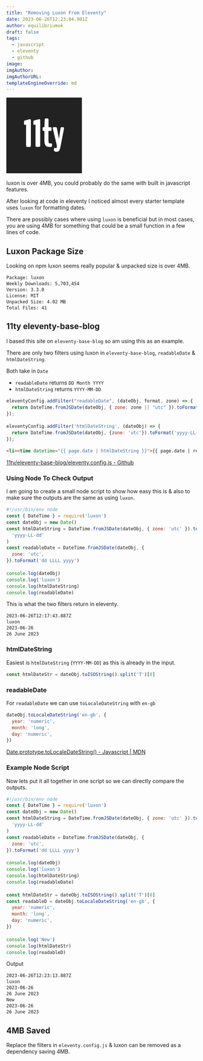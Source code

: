 ```yaml
---
title: "Removing Luxon From Eleventy"
date: 2023-06-26T12:23:04.901Z
author: equilibriumuk
draft: false
tags:
  - javascript
  - eleventy
  - github
image:
imgAuthor:
imgAuthorURL:
templateEngineOverride: md
---
```


![11ty logo](../_media/images/11ty-200.png)

<article class="message is-info">
  <div class="message-body">
    <i class="fa fa-info-circle"></i> luxon is over 4MB, you could probably do the same with built in javascript features.
  </div>
</article>

After looking at code in eleventy I noticed almost every starter template uses `luxon` for formatting dates.

There are possibly cases where using `luxon` is beneficial but in most cases, you are using 4MB for something that could be a small function in a few lines of code.

## Luxon Package Size

Looking on npm luxon seems really popular & unpacked size is over 4MB.

```
Package: luxon
Weekly Downloads: 5,703,454
Version: 3.3.0
License: MIT
Unpacked Size: 4.02 MB
Total Files: 41
```

## 11ty eleventy-base-blog

I based this site on `eleventy-base-blog` so am using this as an example.

There are only two filters using luxon in `eleventy-base-blog`, `readableDate` & `htmlDateString`.

Both take in `Date`

- `readableDate` returns `DD Month YYYY`
- `htmlDateString` returns `YYYY-MM-DD`

```js
eleventyConfig.addFilter("readableDate", (dateObj, format, zone) => {
  return DateTime.fromJSDate(dateObj, { zone: zone || "utc" }).toFormat(format || "dd LLLL yyyy");
});

eleventyConfig.addFilter('htmlDateString', (dateObj) => {
  return DateTime.fromJSDate(dateObj, {zone: 'utc'}).toFormat('yyyy-LL-dd');
});
```

```html
<li><time datetime="{{ page.date | htmlDateString }}">{{ page.date | readableDate }}</time></li>
```

<i class="fa fa-link"></i> <a href="https://github.com/11ty/eleventy-base-blog/blob/5ec08b9765304f1690ffc9d33300adf752b00a9a/eleventy.config.js#L41" target="_blank" rel="noopener noreferrer">11ty/eleventy-base-blog/eleventy.config.js - Github</a>

### Using Node To Check Output

I am going to create a small node script to show how easy this is & also to make sure the outputs are the same as using `luxon`.

```js
#!/usr/bin/env node
const { DateTime } = require('luxon')
const dateObj = new Date()
const htmlDateString = DateTime.fromJSDate(dateObj, { zone: 'utc' }).toFormat(
  'yyyy-LL-dd'
)
const readableDate = DateTime.fromJSDate(dateObj, {
  zone: 'utc',
}).toFormat('dd LLLL yyyy')

console.log(dateObj)
console.log('luxon')
console.log(htmlDateString)
console.log(readableDate)
```

This is what the two filters return in eleventy.

```
2023-06-26T12:17:43.887Z
luxon
2023-06-26
26 June 2023
```

### htmlDateString

Easiest is `htmlDateString` (`YYYY-MM-DD`) as this is already in the input.

```js
const htmlDateStr = dateObj.toISOString().split('T')[0]
```

### readableDate

For `readableDate` we can use `toLocaleDateString` with `en-gb`

```js
dateObj.toLocaleDateString('en-gb', {
  year: 'numeric',
  month: 'long',
  day: 'numeric',
})
```

<i class="fa fa-link"></i> <a href="https://developer.mozilla.org/en-US/docs/Web/JavaScript/Reference/Global_Objects/Date/toLocaleDateString" target="_blank" rel="noopener noreferrer">Date.prototype.toLocaleDateString() - Javascript | MDN</a>

### Example Node Script

Now lets put it all together in one script so we can directly compare the outputs.

```js
#!/usr/bin/env node
const { DateTime } = require('luxon')
const dateObj = new Date()
const htmlDateString = DateTime.fromJSDate(dateObj, { zone: 'utc' }).toFormat(
  'yyyy-LL-dd'
)
const readableDate = DateTime.fromJSDate(dateObj, {
  zone: 'utc',
}).toFormat('dd LLLL yyyy')

console.log(dateObj)
console.log('luxon')
console.log(htmlDateString)
console.log(readableDate)

const htmlDateStr = dateObj.toISOString().split('T')[0]
const readableD = dateObj.toLocaleDateString('en-gb', {
  year: 'numeric',
  month: 'long',
  day: 'numeric',
})

console.log('New')
console.log(htmlDateStr)
console.log(readableD)
```

Output

```
2023-06-26T12:23:13.887Z
luxon
2023-06-26
26 June 2023
New
2023-06-26
26 June 2023
```

## 4MB Saved

Replace the filters in `eleventy.config.js` & luxon can be removed as a dependency saving 4MB.
